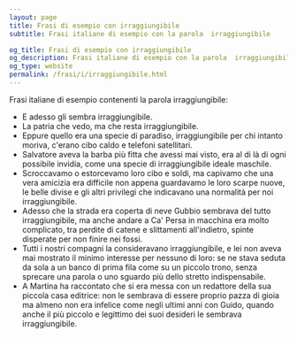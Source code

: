 ```yaml
---
layout: page
title: Frasi di esempio con irraggiungibile 
subtitle: Frasi italiane di esempio con la parola  irraggiungibile

og_title: Frasi di esempio con irraggiungibile 
og_description: Frasi italiane di esempio con la parola  irraggiungibile
og_type: website
permalink: /frasi/i/irraggiungibile.html
---
```


Frasi italiane di esempio contenenti la parola irraggiungibile:


- E adesso gli sembra irraggiungibile.
- La patria che vedo, ma che resta irraggiungibile.
- Eppure quello era una specie di paradiso, irraggiungibile per chi intanto moriva, c'erano cibo caldo e telefoni satellitari.
- Salvatore aveva la barba più fitta che avessi mai visto, era al di là di ogni possibile invidia, come una specie di irraggiungibile ideale maschile.
- Scroccavamo o estorcevamo loro cibo e soldi, ma capivamo che una vera amicizia era difficile non appena guardavamo le loro scarpe nuove, le belle divise e gli altri privilegi che indicavano una normalità per noi irraggiungibile.
- Adesso che la strada era coperta di neve Gubbio sembrava del tutto irraggiungibile, ma anche andare a Ca' Persa in macchina era molto complicato, tra perdite di catene e slittamenti all'indietro, spinte disperate per non finire nei fossi.
- Tutti i nostri compagni la consideravano irraggiungibile, e lei non aveva mai mostrato il minimo interesse per nessuno di loro: se ne stava seduta da sola a un banco di prima fila come su un piccolo trono, senza sprecare una parola o uno sguardo più dello stretto indispensabile.
- A Martina ha raccontato che si era messa con un redattore della sua piccola casa editrice: non le sembrava di essere proprio pazza di gioia ma almeno non era infelice come negli ultimi anni con Guido, quando anche il più piccolo e legittimo dei suoi desideri le sembrava irraggiungibile.
